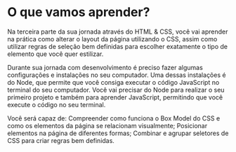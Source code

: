 # O que vamos aprender?

Na terceira parte da sua jornada através do HTML & CSS, você vai aprender na prática como alterar o layout da página utilizando o CSS, assim como utilizar regras de seleção bem definidas para escolher exatamente o tipo de elemento que você quer estilizar.

Durante sua jornada com desenvolvimento é preciso fazer algumas configurações e instalações no seu computador. Uma dessas instalações é do Node, que permite que você consiga executar o código JavaScript no terminal do seu computador. Você vai precisar do Node para realizar o seu primeiro projeto e também para aprender JavaScript, permitindo que você execute o código no seu terminal.

Você será capaz de:
Compreender como funciona o Box Model do CSS e como os elementos da página se relacionam visualmente;
Posicionar elementos na página de diferentes formas;
Combinar e agrupar seletores de CSS para criar regras bem definidas.